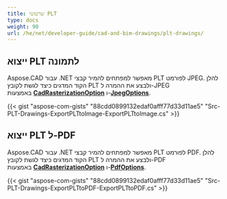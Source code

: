 ```yaml
---
title: שרטוטי PLT
type: docs
weight: 90
url: /he/net/developer-guide/cad-and-bim-drawings/plt-drawings/
---
```


## **ייצוא PLT לתמונה**

Aspose.CAD עבור .NET מאפשר למפתחים להמיר קבצי PLT לפורמט JPEG. להלן הקוד המדגים כיצד לגשת לקובץ PLT ולבצע את ההמרה ל-JPEG באמצעות [**CadRasterizationOption**](https://reference.aspose.com/cad/net/aspose.cad.imageoptions/cadrasterizationoptions) ו-[**JpegOptions**](https://reference.aspose.com/cad/net/aspose.cad.imageoptions/jpegoptions).

{{< gist "aspose-com-gists" "88cdd0899132edaf0afff77d33d11ae5" "Src-PLT-Drawings-ExportPLTtoImage-ExportPLTtoImage.cs" >}}

## **ייצוא PLT ל-PDF**

Aspose.CAD עבור .NET מאפשר למפתחים להמיר קבצי PLT לפורמט PDF. להלן הקוד המדגים כיצד לגשת לקובץ PLT ולבצע את ההמרה ל-PDF באמצעות [**CadRasterizationOption**](https://reference.aspose.com/cad/net/aspose.cad.imageoptions/cadrasterizationoptions) ו-[**PdfOptions**](https://reference.aspose.com/cad/net/aspose.cad.imageoptions/pdfoptions).

{{< gist "aspose-com-gists" "88cdd0899132edaf0afff77d33d11ae5" "Src-PLT-Drawings-ExportPLTtoPDF-ExportPLTtoPDF.cs" >}}
